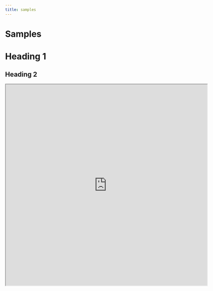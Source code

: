 ```yaml
---
title: samples
---
```


# Samples

# Heading 1

## Heading 2

<iframe src = "https://public.tableau.com/views/AnalysisofNYCFlights/MostEffecientAirline?:embed=y&:display_count=yes" width="655" height="655"></iframe>
